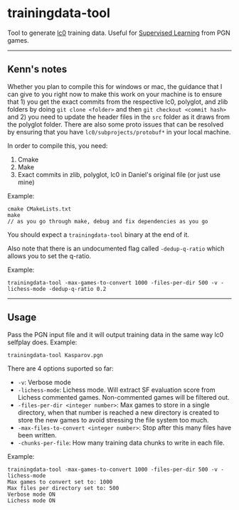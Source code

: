 # trainingdata-tool
Tool to generate [lc0](https://github.com/LeelaChessZero/lc0) training data. Useful for [Supervised Learning](https://github.com/dkappe/leela-chess-weights/wiki/Supervised-Learning) from PGN games.

---

## Kenn's notes

Whether you plan to compile this for windows or mac, the guidance that I can give to you right now to make this work on your machine is to ensure that 1) you get the exact commits from the respective lc0, polyglot, and zlib folders by doing `git clone <folder>` and then `git checkout <commit hash>` and 2) you need to update the header files in the `src` folder as it draws from the polyglot folder. There are also some proto issues that can be resolved by ensuring that you have `lc0/subprojects/protobuf*` in your local machine. 

In order to compile this, you need:
1. Cmake
2. Make
3. Exact commits in zlib, polyglot, lc0 in Daniel's original file (or just use mine)

Example:
```
cmake CMakeLists.txt
make
// as you go through make, debug and fix dependencies as you go
```

You should expect a `trainingdata-tool` binary at the end of it.

Also note that there is an undocumented flag called `-dedup-q-ratio` which allows you to set the q-ratio.

Example:
```
trainingdata-tool -max-games-to-convert 1000 -files-per-dir 500 -v -lichess-mode -dedup-q-ratio 0.2
```


---

## Usage
Pass the PGN input file and it will output training data in the same way lc0 selfplay does. Example:
```
trainingdata-tool Kasparov.pgn
```

There are 4 options suported so far:
 - `-v`: Verbose mode
 - `-lichess-mode`: Lichess mode. Will extract SF evaluation score from Lichess commented games. Non-commented games will be filtered out.
 - `-files-per-dir <integer number>`: Max games to store in a single directory, when that number is reached a new directory is created to store the new games to avoid stressing the file system too much.
 - `-max-files-to-convert <integer number>`: Stop after this many files have been written.
 - `-chunks-per-file`: How many training data chunks to write in each file.

 Example:
 ```
 trainingdata-tool -max-games-to-convert 1000 -files-per-dir 500 -v -lichess-mode
Max games to convert set to: 1000
Max files per directory set to: 500
Verbose mode ON
Lichess mode ON
 ```
